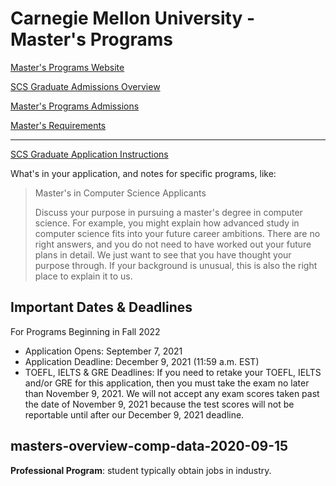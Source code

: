 Carnegie Mellon University - Master's Programs
==================================================================

[Master's Programs Website](https://www.cs.cmu.edu/academics/masters/programs)

[SCS Graduate Admissions Overview](https://www.cs.cmu.edu/academics/graduate-admissions)

[Master's Programs Admissions](https://csd.cmu.edu/academics/masters/admissions)

[Master's Requirements](https://csd.cmu.edu/academics/masters/requirements)

----

[SCS Graduate Application Instructions](https://www.cs.cmu.edu/academics/application_instructions)

What's in your application, and notes for specific programs, like:

> Master's in Computer Science Applicants 
>
> Discuss your purpose in pursuing a master's degree in computer science. For example, you might explain how advanced study in computer science fits into your future career ambitions. There are no right answers, and you do not need to have worked out your future plans in detail. We just want to see that you have thought your purpose through. If your background is unusual, this is also the right place to explain it to us.


## Important Dates & Deadlines

For Programs Beginning in Fall 2022
 
- Application Opens:	September 7, 2021
- Application Deadline:	December 9, 2021 (11:59 a.m. EST)
- TOEFL, IELTS & GRE Deadlines:	If you need to retake your TOEFL, IELTS and/or GRE for this application, then you must take the exam no later than November 9, 2021. We will not accept any exam scores taken past the date of November 9, 2021 because the test scores will not be reportable until after our December 9, 2021 deadline.


## masters-overview-comp-data-2020-09-15

**Professional Program**: student typically obtain jobs in industry.